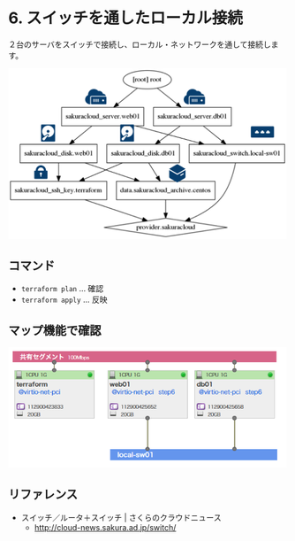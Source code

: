 # 6. スイッチを通したローカル接続

２台のサーバをスイッチで接続し、ローカル・ネットワークを通して接続します。

![step6](../static/images/graph-step6.png)

## コマンド

* `terraform plan` … 確認
* `terraform apply` … 反映

## マップ機能で確認

![step6](../static/images/map-step6.png)


## リファレンス

* スイッチ／ルータ＋スイッチ | さくらのクラウドニュース
  * http://cloud-news.sakura.ad.jp/switch/

